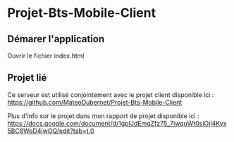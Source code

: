 ﻿# Projet-Bts-Mobile-Client

  ## Démarer l'application
  Ouvrir le fichier index.html
  
  ## Projet lié
  Ce serveur est utilisé conjointement avec le projet client disponible ici :
  https://github.com/MateoDubernet/Projet-Bts-Mobile-Client
  
  Plus d'info sur le projet dans mon rapport de projet disponible ici :
  https://docs.google.com/document/d/1gpIJdEmqZfz75_7iwquWt0siOjI4Kyx5BC8WeD4jwOQ/edit?tab=t.0

